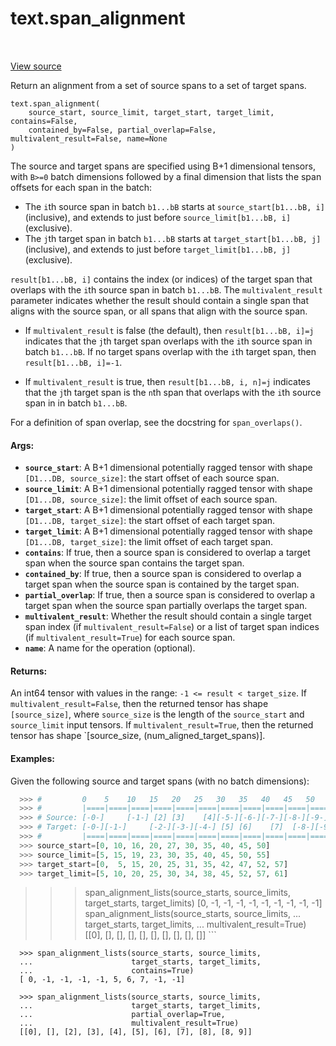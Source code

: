 <div itemscope itemtype="http://developers.google.com/ReferenceObject">
<meta itemprop="name" content="text.span_alignment" />
<meta itemprop="path" content="Stable" />
</div>

# text.span_alignment

<!-- Insert buttons and diff -->

<table class="tfo-notebook-buttons tfo-api" align="left">
</table>

<a target="_blank" href="https://github.com/tensorflow/text/tree/master/tensorflow_text/python/ops/pointer_ops.py">View
source</a>

Return an alignment from a set of source spans to a set of target spans.

<pre class="devsite-click-to-copy prettyprint lang-py tfo-signature-link">
<code>text.span_alignment(
    source_start, source_limit, target_start, target_limit, contains=False,
    contained_by=False, partial_overlap=False, multivalent_result=False, name=None
)
</code></pre>

<!-- Placeholder for "Used in" -->

The source and target spans are specified using B+1 dimensional tensors,
with `B>=0` batch dimensions followed by a final dimension that lists the
span offsets for each span in the batch:

* The `i`th source span in batch `b1...bB` starts at
  `source_start[b1...bB, i]` (inclusive), and extends to just before
  `source_limit[b1...bB, i]` (exclusive).
* The `j`th target span in batch `b1...bB` starts at
  `target_start[b1...bB, j]` (inclusive), and extends to just before
  `target_limit[b1...bB, j]` (exclusive).

`result[b1...bB, i]` contains the index (or indices) of the target span that
overlaps with the `i`th source span in batch `b1...bB`.  The
`multivalent_result` parameter indicates whether the result should contain
a single span that aligns with the source span, or all spans that align with
the source span.

* If `multivalent_result` is false (the default), then `result[b1...bB, i]=j`
  indicates that the `j`th target span overlaps with the `i`th source span
  in batch `b1...bB`.  If no target spans overlap with the `i`th target span,
  then `result[b1...bB, i]=-1`.

* If `multivalent_result` is true, then `result[b1...bB, i, n]=j` indicates
  that the `j`th target span is the `n`th span that overlaps with the `i`th
  source span in in batch `b1...bB`.

For a definition of span overlap, see the docstring for `span_overlaps()`.

#### Args:

*   <b>`source_start`</b>: A B+1 dimensional potentially ragged tensor with
    shape `[D1...DB, source_size]`: the start offset of each source span.
*   <b>`source_limit`</b>: A B+1 dimensional potentially ragged tensor with
    shape `[D1...DB, source_size]`: the limit offset of each source span.
*   <b>`target_start`</b>: A B+1 dimensional potentially ragged tensor with
    shape `[D1...DB, target_size]`: the start offset of each target span.
*   <b>`target_limit`</b>: A B+1 dimensional potentially ragged tensor with
    shape `[D1...DB, target_size]`: the limit offset of each target span.
*   <b>`contains`</b>: If true, then a source span is considered to overlap a
    target span when the source span contains the target span.
*   <b>`contained_by`</b>: If true, then a source span is considered to overlap
    a target span when the source span is contained by the target span.
*   <b>`partial_overlap`</b>: If true, then a source span is considered to
    overlap a target span when the source span partially overlaps the target
    span.
*   <b>`multivalent_result`</b>: Whether the result should contain a single
    target span index (if `multivalent_result=False`) or a list of target span
    indices (if `multivalent_result=True`) for each source span.
*   <b>`name`</b>: A name for the operation (optional).

#### Returns:

An int64 tensor with values in the range: `-1 <= result < target_size`. If
`multivalent_result=False`, then the returned tensor has shape `[source_size]`,
where `source_size` is the length of the `source_start` and `source_limit` input
tensors. If `multivalent_result=True`, then the returned tensor has shape
`[source_size, (num_aligned_target_spans)].

#### Examples:

  Given the following source and target spans (with no batch dimensions):

```python
  >>> #         0    5    10   15   20   25   30   35   40   45   50   55   60
  >>> #         |====|====|====|====|====|====|====|====|====|====|====|====|
  >>> # Source: [-0-]     [-1-] [2] [3]    [4][-5-][-6-][-7-][-8-][-9-]
  >>> # Target: [-0-][-1-]     [-2-][-3-][-4-] [5] [6]    [7]  [-8-][-9-][10]
  >>> #         |====|====|====|====|====|====|====|====|====|====|====|====|
  >>> source_start=[0, 10, 16, 20, 27, 30, 35, 40, 45, 50]
  >>> source_limit=[5, 15, 19, 23, 30, 35, 40, 45, 50, 55]
  >>> target_start=[0,  5, 15, 20, 25, 31, 35, 42, 47, 52, 57]
  >>> target_limit=[5, 10, 20, 25, 30, 34, 38, 45, 52, 57, 61]

```

> > > span_alignment_lists(source_starts, source_limits, target_starts,
> > > target_limits) [0, -1, -1, -1, -1, -1, -1, -1, -1, -1]
> > > span_alignment_lists(source_starts, source_limits, ... target_starts,
> > > target_limits, ... multivalent_result=True) [[0], [], [], [], [], [], [],
> > > [], [], []] ```

```
  >>> span_alignment_lists(source_starts, source_limits,
  ...                      target_starts, target_limits,
  ...                      contains=True)
  [ 0, -1, -1, -1, -1, 5, 6, 7, -1, -1]
```

```
  >>> span_alignment_lists(source_starts, source_limits,
  ...                      target_starts, target_limits,
  ...                      partial_overlap=True,
  ...                      multivalent_result=True)
  [[0], [], [2], [3], [4], [5], [6], [7], [8], [8, 9]]
```
